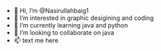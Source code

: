 - 👋 Hi, I’m @Nasirullahbaig1
- 👀 I’m interested in graphic desigining and coding
- 🌱 I’m currently learning java and python
- 💞️ I’m looking to collaborate on java
- 📫 text me here

<!---
Nasirullahbaig1/Nasirullahbaig1 is a ✨ special ✨ repository because its `README.md` (this file) appears on your GitHub profile.
You can click the Preview link to take a look at your changes.
--->
